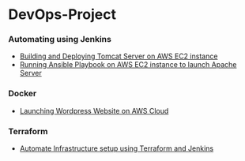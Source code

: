 # DevOps-Project

### Automating using Jenkins

- [Building and Deploying Tomcat Server on AWS EC2 instance](https://github.com/saadshamim01/ci-cd-tomcat)
- [Running Ansible Playbook on AWS EC2 instance to launch Apache Server](https://github.com/saadshamim01/ci-cd-ansible)

### Docker 

- [Launching Wordpress Website on AWS Cloud](https://github.com/saadshamim01/saadshamim01/tree/main/docs/docker/phpadmin_wordpress_mysql)

### Terraform

- [Automate Infrastructure setup using Terraform and Jenkins]()
